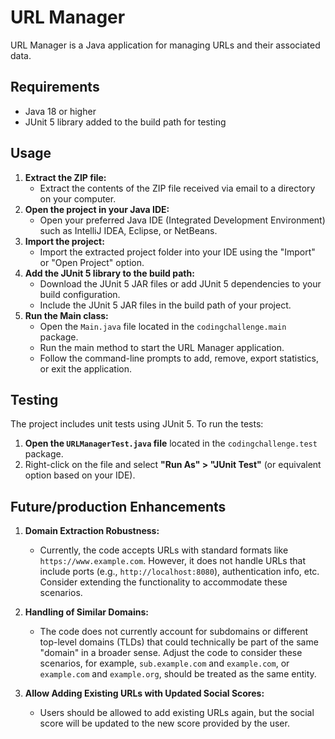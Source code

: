 # URL Manager

URL Manager is a Java application for managing URLs and their associated data.

## Requirements
- Java 18 or higher
- JUnit 5 library added to the build path for testing

## Usage
1. **Extract the ZIP file:**
   - Extract the contents of the ZIP file received via email to a directory on your computer.
2. **Open the project in your Java IDE:**
   - Open your preferred Java IDE (Integrated Development Environment) such as IntelliJ IDEA, Eclipse, or NetBeans.
3. **Import the project:**
   - Import the extracted project folder into your IDE using the "Import" or "Open Project" option.
4. **Add the JUnit 5 library to the build path:**
   - Download the JUnit 5 JAR files or add JUnit 5 dependencies to your build configuration.
   - Include the JUnit 5 JAR files in the build path of your project.
5. **Run the Main class:**
   - Open the `Main.java` file located in the `codingchallenge.main` package.
   - Run the main method to start the URL Manager application.
   - Follow the command-line prompts to add, remove, export statistics, or exit the application.

## Testing
The project includes unit tests using JUnit 5. To run the tests:
1. **Open the `URLManagerTest.java` file** located in the `codingchallenge.test` package.
2. Right-click on the file and select **"Run As" > "JUnit Test"** (or equivalent option based on your IDE).

## Future/production Enhancements 
1. **Domain Extraction Robustness:**
   - Currently, the code accepts URLs with standard formats like `https://www.example.com`. However, it does not handle URLs that include ports (e.g., `http://localhost:8080`), authentication info, etc. Consider extending the functionality to accommodate these scenarios.
   
2. **Handling of Similar Domains:**
   - The code does not currently account for subdomains or different top-level domains (TLDs) that could technically be part of the same "domain" in a broader sense. Adjust the code to consider these scenarios, for example, `sub.example.com` and `example.com`, or `example.com` and `example.org`, should be treated as the same entity.

3. **Allow Adding Existing URLs with Updated Social Scores:**
   - Users should be allowed to add existing URLs again, but the social score will be updated to the new score provided by the user.

